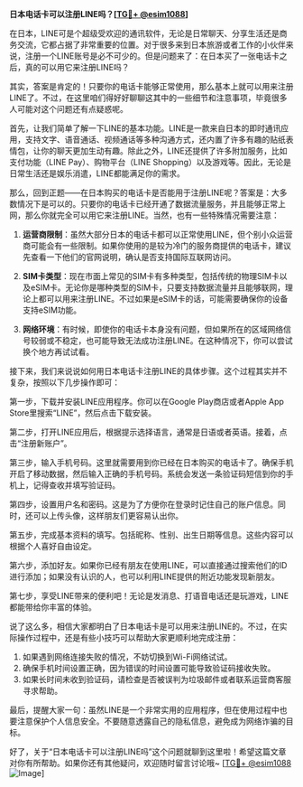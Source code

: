 **日本电话卡可以注册LINE吗？[[TG💪+ @esim1088](https://t.me/s/esim1088)]**

在日本，LINE可是个超级受欢迎的通讯软件，无论是日常聊天、分享生活还是商务交流，它都占据了非常重要的位置。对于很多来到日本旅游或者工作的小伙伴来说，注册一个LINE账号是必不可少的。但是问题来了：在日本买了一张电话卡之后，真的可以用它来注册LINE吗？

其实，答案是肯定的！只要你的电话卡能够正常使用，那么基本上就可以用来注册LINE了。不过，在这里咱们得好好聊聊这其中的一些细节和注意事项，毕竟很多人可能对这个问题还有点疑惑呢。

首先，让我们简单了解一下LINE的基本功能。LINE是一款来自日本的即时通讯应用，支持文字、语音通话、视频通话等多种沟通方式，还内置了许多有趣的贴纸表情包，让你的聊天更加生动有趣。除此之外，LINE还提供了许多附加服务，比如支付功能（LINE Pay）、购物平台（LINE Shopping）以及游戏等。因此，无论是日常生活还是娱乐消遣，LINE都能满足你的需求。

那么，回到正题——在日本购买的电话卡是否能用于注册LINE呢？答案是：大多数情况下是可以的。只要你的电话卡已经开通了数据流量服务，并且能够正常上网，那么你就完全可以用它来注册LINE。当然，也有一些特殊情况需要注意：

1. **运营商限制**：虽然大部分日本的电话卡都可以正常使用LINE，但个别小众运营商可能会有一些限制。如果你使用的是较为冷门的服务商提供的电话卡，建议先查看一下他们的官网说明，确认是否支持国际互联网访问。

2. **SIM卡类型**：现在市面上常见的SIM卡有多种类型，包括传统的物理SIM卡以及eSIM卡。无论你是哪种类型的SIM卡，只要支持数据流量并且能够联网，理论上都可以用来注册LINE。不过如果是eSIM卡的话，可能需要确保你的设备支持eSIM功能。

3. **网络环境**：有时候，即使你的电话卡本身没有问题，但如果所在的区域网络信号较弱或不稳定，也可能导致无法成功注册LINE。在这种情况下，你可以尝试换个地方再试试看。

接下来，我们来说说如何用日本电话卡注册LINE的具体步骤。这个过程其实并不复杂，按照以下几步操作即可：

第一步，下载并安装LINE应用程序。你可以在Google Play商店或者Apple App Store里搜索“LINE”，然后点击下载安装。

第二步，打开LINE应用后，根据提示选择语言，通常是日语或者英语。接着，点击“注册新账户”。

第三步，输入手机号码。这里就需要用到你已经在日本购买的电话卡了。确保手机开启了移动数据，然后输入正确的手机号码。系统会发送一条验证码短信到你的手机上，记得查收并填写验证码。

第四步，设置用户名和密码。这是为了方便你在登录时记住自己的账户信息。同时，还可以上传头像，这样朋友们更容易认出你。

第五步，完成基本资料的填写。包括昵称、性别、出生日期等信息。这些内容可以根据个人喜好自由设定。

第六步，添加好友。如果你已经有朋友在使用LINE，可以直接通过搜索他们的ID进行添加；如果没有认识的人，也可以利用LINE提供的附近功能发现新朋友。

第七步，享受LINE带来的便利吧！无论是发消息、打语音电话还是玩游戏，LINE都能带给你丰富的体验。

说了这么多，相信大家都明白了日本电话卡是可以用来注册LINE的。不过，在实际操作过程中，还是有些小技巧可以帮助大家更顺利地完成注册：

1. 如果遇到网络连接失败的情况，不妨切换到Wi-Fi网络试试。
2. 确保手机时间设置正确，因为错误的时间设置可能导致验证码接收失败。
3. 如果长时间未收到验证码，请检查是否被误判为垃圾邮件或者联系运营商客服寻求帮助。

最后，提醒大家一句：虽然LINE是一个非常实用的应用程序，但在使用过程中也要注意保护个人信息安全。不要随意透露自己的隐私信息，避免成为网络诈骗的目标。

好了，关于“日本电话卡可以注册LINE吗”这个问题就聊到这里啦！希望这篇文章对你有所帮助。如果你还有其他疑问，欢迎随时留言讨论哦~ [[TG💪+ @esim1088](https://t.me/s/esim1088) ![Image](https://i.postimg.cc/4NQfJmqS/Snipaste-2025-05-13-00-14-12.png)]